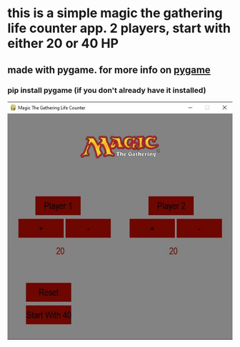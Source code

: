 # this is a simple magic the gathering life counter app. 2 players, start with either 20 or 40 HP
## made with pygame. for more info on [pygame](https://www.pygame.org/news)
### pip install pygame (if you don't already have it installed)
![](images/application.JPG)